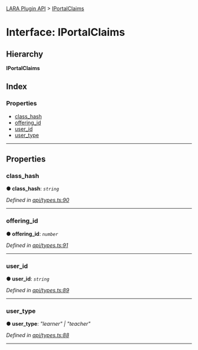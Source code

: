[LARA Plugin API](../README.md) > [IPortalClaims](../interfaces/iportalclaims.md)

# Interface: IPortalClaims

## Hierarchy

**IPortalClaims**

## Index

### Properties

* [class_hash](iportalclaims.md#class_hash)
* [offering_id](iportalclaims.md#offering_id)
* [user_id](iportalclaims.md#user_id)
* [user_type](iportalclaims.md#user_type)

---

## Properties

<a id="class_hash"></a>

###  class_hash

**● class_hash**: *`string`*

*Defined in [api/types.ts:90](https://github.com/concord-consortium/lara/blob/dda9bf8c/lara-plugin-api/src/api/types.ts#L90)*

___
<a id="offering_id"></a>

###  offering_id

**● offering_id**: *`number`*

*Defined in [api/types.ts:91](https://github.com/concord-consortium/lara/blob/dda9bf8c/lara-plugin-api/src/api/types.ts#L91)*

___
<a id="user_id"></a>

###  user_id

**● user_id**: *`string`*

*Defined in [api/types.ts:89](https://github.com/concord-consortium/lara/blob/dda9bf8c/lara-plugin-api/src/api/types.ts#L89)*

___
<a id="user_type"></a>

###  user_type

**● user_type**: *"learner" \| "teacher"*

*Defined in [api/types.ts:88](https://github.com/concord-consortium/lara/blob/dda9bf8c/lara-plugin-api/src/api/types.ts#L88)*

___

